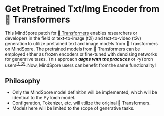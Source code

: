# Get Pretrained Txt/Img Encoder from 🤗 Transformers


This MindSpore patch for [🤗 Transformers](https://github.com/huggingface/transformers) enables researchers or developers
in the field of text-to-image (t2i) and text-to-video (t2v) generation to utilize pretrained text and image models from 🤗 Transformers on MindSpore.
The pretrained models from 🤗 Transformers can be employed either as frozen encoders or fine-tuned with denoising networks for generative tasks.
This approach **_aligns with the practices_** of PyTorch users<sup>[[1]](https://github.com/huggingface/diffusers)[[2]](https://github.com/Stability-AI/generative-models)</sup>.
Now, MindSpore users can benefit from the same functionality!

## Philosophy

- Only the MindSpore model definition will be implemented, which will be identical to the PyTorch model.
- Configuration, Tokenizer, etc. will utilize the original 🤗 Transformers.
- Models here will be limited to the scope of generative tasks.
